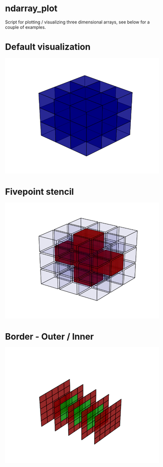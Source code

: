 # ndarray_plot
Script for plotting / visualizing three dimensional arrays, see below for a couple of examples.

# Default visualization

![Default visualization](gallery/default.png)

# Fivepoint stencil

![Stencil visulization](gallery/fivepoint_stencil.png)

# Border - Outer / Inner

![Border visualization](gallery/border.png)

